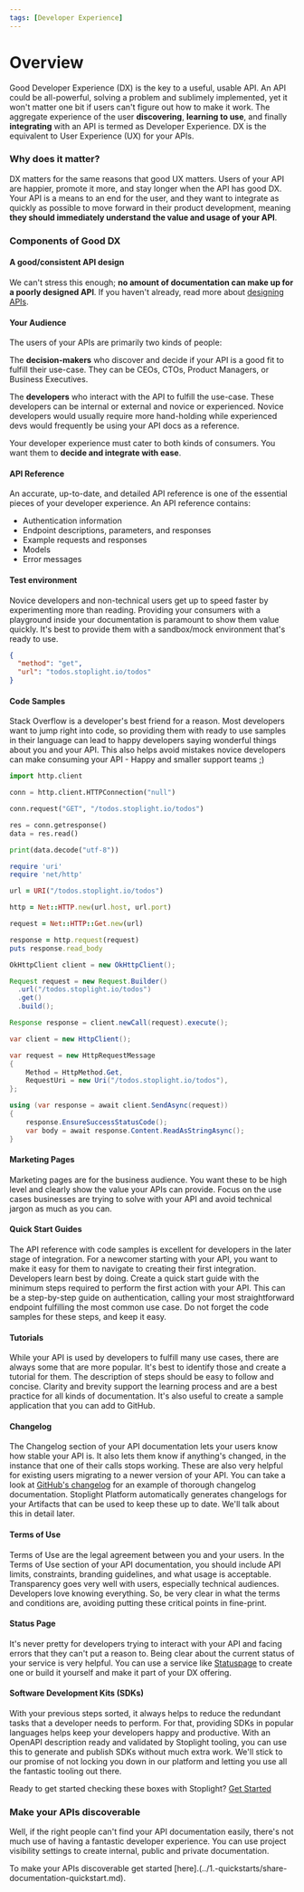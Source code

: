 ```yaml
---
tags: [Developer Experience]
---
```


# Overview

Good Developer Experience (DX) is the key to a useful, usable API. An API could be all-powerful, solving a problem and sublimely implemented, yet it won't matter one bit if users can't figure out how to make it work. The aggregate experience of the user **discovering**, **learning to use**, and finally **integrating** with an API is termed as Developer Experience. DX is the equivalent to User Experience (UX) for your APIs.

### Why does it matter?

DX matters for the same reasons that good UX matters. Users of your API are happier, promote it more, and stay longer when the API has good DX. Your API is a means to an end for the user, and they want to integrate as quickly as possible to move forward in their product development, meaning **they should immediately understand the value and usage of your API**.

### Components of Good DX

#### **A good/consistent API design**

We can't stress this enough; **no amount of documentation can make up for a poorly designed API**. If you haven't already, read more about [designing APIs](../4.-design/a.overview.md). 

#### **Your Audience**

The users of your APIs are primarily two kinds of people:

The **decision-makers** who discover and decide if your API is a good fit to fulfill their use-case. They can be CEOs, CTOs, Product Managers, or Business Executives. 
 
The **developers** who interact with the API to fulfill the use-case. These developers can be internal or external and novice or experienced. Novice developers would usually require more hand-holding while experienced devs would frequently be using your API docs as a reference. 

Your developer experience must cater to both kinds of consumers. You want them to **decide and integrate with ease**. 

#### **API Reference**

An accurate, up-to-date, and detailed API reference is one of the essential pieces of your developer experience. An API reference contains:

- Authentication information
- Endpoint descriptions, parameters, and responses
- Example requests and responses
- Models
- Error messages

#### **Test environment**

Novice developers and non-technical users get up to speed faster by experimenting more than reading. Providing your consumers with a playground inside your documentation is paramount to show them value quickly. It's best to provide them with a sandbox/mock environment that's ready to use.

```json http
{
  "method": "get",
  "url": "todos.stoplight.io/todos"
}
```

#### **Code Samples**

Stack Overflow is a developer's best friend for a reason. Most developers want to jump right into code, so providing them with ready to use samples in their language can lead to happy developers saying wonderful things about you and your API. This also helps avoid mistakes novice developers can make consuming your API - Happy and smaller support teams ;)
<!--
type: tab
title: Python
-->
```python
import http.client

conn = http.client.HTTPConnection("null")

conn.request("GET", "/todos.stoplight.io/todos")

res = conn.getresponse()
data = res.read()

print(data.decode("utf-8"))
```
<!--
type: tab
title: Ruby
-->
```ruby
require 'uri'
require 'net/http'

url = URI("/todos.stoplight.io/todos")

http = Net::HTTP.new(url.host, url.port)

request = Net::HTTP::Get.new(url)

response = http.request(request)
puts response.read_body
```
<!--
type: tab
title: Java
-->
```java
OkHttpClient client = new OkHttpClient();

Request request = new Request.Builder()
  .url("/todos.stoplight.io/todos")
  .get()
  .build();

Response response = client.newCall(request).execute();
```
<!--
type: tab
title: C#
-->
```csharp
var client = new HttpClient();

var request = new HttpRequestMessage
{
    Method = HttpMethod.Get,
    RequestUri = new Uri("/todos.stoplight.io/todos"),
};

using (var response = await client.SendAsync(request))
{
    response.EnsureSuccessStatusCode();
    var body = await response.Content.ReadAsStringAsync();
}
```
<!-- type: tab-end -->

#### **Marketing Pages**

Marketing pages are for the business audience. You want these to be high level and clearly show the value your APIs can provide. Focus on the use cases businesses are trying to solve with your API and avoid technical jargon as much as you can. 

#### **Quick Start Guides**

The API reference with code samples is excellent for developers in the later stage of integration. For a newcomer starting with your API, you want to make it easy for them to navigate to creating their first integration. Developers learn best by doing. Create a quick start guide with the minimum steps required to perform the first action with your API. This can be a step-by-step guide on authentication, calling your most straightforward endpoint fulfilling the most common use case. Do not forget the code samples for these steps, and keep it easy.  

#### **Tutorials**

While your API is used by developers to fulfill many use cases, there are always some that are more popular. It's best to identify those and create a tutorial for them. The description of steps should be easy to follow and concise. Clarity and brevity support the learning process and are a best practice for all kinds of documentation. It's also useful to create a sample application that you can add to GitHub. 

#### **Changelog**

The Changelog section of your API documentation lets your users know how stable your API is. It also lets them know if anything's changed, in the instance that one of their calls stops working. These are also very helpful for existing users migrating to a newer version of your API. You can take a look at [GitHub's changelog](https://developer.github.com/changes/) for an example of thorough changelog documentation. Stoplight Platform automatically generates changelogs for your Artifacts that can be used to keep these up to date. We'll talk about this in detail later. 

#### **Terms of Use**

Terms of Use are the legal agreement between you and your users. In the Terms of Use section of your API documentation, you should include API limits, constraints, branding guidelines, and what usage is acceptable. Transparency goes very well with users, especially technical audiences. Developers love knowing everything. So, be very clear in what the terms and conditions are, avoiding putting these critical points in fine-print. 

#### **Status Page**

It's never pretty for developers trying to interact with your API and facing errors that they can't put a reason to. Being clear about the current status of your service is very helpful. You can use a service like [Statuspage](https://www.statuspage.io/) to create one or build it yourself and make it part of your DX offering. 

#### **Software Development Kits (SDKs)**

With your previous steps sorted, it always helps to reduce the redundant tasks that a developer needs to perform. For that, providing SDKs in popular languages helps keep your developers happy and productive. With an OpenAPI description ready and validated by Stoplight tooling, you can use this to generate and publish SDKs without much extra work. We'll stick to our promise of not locking you down in our platform and letting you use all the fantastic tooling out there. 

Ready to get started checking these boxes with Stoplight? [Get Started](b.getting-started-developer-experience.md)

### Make your APIs discoverable

Well, if the right people can't find your API documentation easily, there's not much use of having a fantastic developer experience. You can use project visibility settings to create internal, public and private documentation.
 
To make your APIs discoverable get started [here].(../1.-quickstarts/share-documentation-quickstart.md). 
